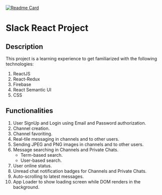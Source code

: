 [![Readme Card](https://github-readme-stats.vercel.app/api/pin/?username=deviloid&repo=Slack-React-Project&show_icons=true&include_all_commits=true&bg_color=00abbd&title_color=ffffff)](https://github.com/deviloid/Slack-React-Project)


# Slack React Project

## Description

This project is a learning experience to get familiarized with the following technologies:

1. ReactJS
2. React-Redux
3. Firebase
4. React Semantic UI
5. CSS

## Functionalities

1. User SignUp and Login using Email and Password authorization.
2. Channel creation.
3. Channel favoriting.
4. Real-tile messaging in channels and to other users.
5. Sending JPEG and PNG images in channels and to other users.
6. Message searching in Channels and Private Chats.
   - Term-based search.
   - User-based search.
7. User online status.
8. Unread chat notification badges for Channels and Private Chats.
9. Auto-scrolling to latest messages.
10. App Loader to show loading screen while DOM renders in the background.
